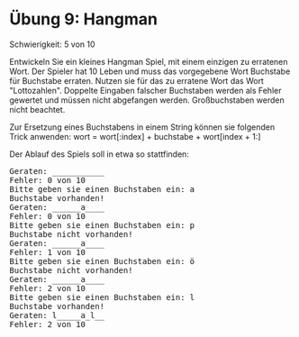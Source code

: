 # Übung 9: Hangman

Schwierigkeit: 5 von 10

Entwickeln Sie ein kleines Hangman Spiel, mit einem einzigen zu erratenen Wort.
Der Spieler hat 10 Leben und muss das vorgegebene Wort Buchstabe für Buchstabe
erraten. Nutzen sie für das zu erratene Wort das Wort "Lottozahlen". Doppelte
Eingaben falscher Buchstaben werden als Fehler gewertet und müssen nicht abgefangen
werden. Großbuchstaben werden nicht beachtet.

Zur Ersetzung eines Buchstabens in einem String können sie folgenden Trick anwenden:
wort = wort[:index] + buchstabe + wort[index + 1:]

Der Ablauf des Spiels soll in etwa so stattfinden:

<pre>
Geraten: ___________  
Fehler: 0 von 10  
Bitte geben sie einen Buchstaben ein: a  
Buchstabe vorhanden!  
Geraten: ______a____  
Fehler: 0 von 10  
Bitte geben sie einen Buchstaben ein: p  
Buchstabe nicht vorhanden!  
Geraten: ______a____  
Fehler: 1 von 10  
Bitte geben sie einen Buchstaben ein: ö  
Buchstabe nicht vorhanden!  
Geraten: ______a____  
Fehler: 2 von 10  
Bitte geben sie einen Buchstaben ein: l  
Buchstabe vorhanden!  
Geraten: l_____a_l__  
Fehler: 2 von 10  
</pre>
